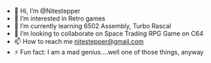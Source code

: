- 👋 Hi, I’m @Nitestepper
- 👀 I’m interested in Retro games
- 🌱 I’m currently learning 6502 Assembly, Turbo Rascal
- 💞️ I’m looking to collaborate on Space Trading RPG Game on C64
- 📫 How to reach me nitestepper@gmail.com
- ⚡ Fun fact: I am a mad genius....well one of those things, anyway

<!---
Nitestepper/Nitestepper is a ✨ special ✨ repository because its `README.md` (this file) appears on your GitHub profile.
You can click the Preview link to take a look at your changes.
--->
